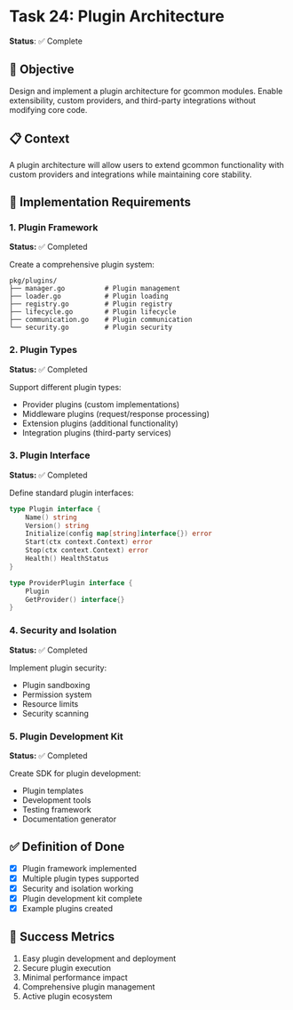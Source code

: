 <!-- file: tasks/24-plugin-architecture.md -->
<!-- version: 1.0.1 -->
<!-- guid: z4a4b4c4-x4y4-7z7a-1v1w-456789012xyz -->

# Task 24: Plugin Architecture

**Status**: ✅ Complete

## 🎯 Objective

Design and implement a plugin architecture for gcommon modules. Enable extensibility, custom providers, and third-party integrations without modifying core code.

## 📋 Context

A plugin architecture will allow users to extend gcommon functionality with custom providers and integrations while maintaining core stability.

## 🔧 Implementation Requirements

### 1. Plugin Framework

**Status:** ✅ Completed

Create a comprehensive plugin system:

```text
pkg/plugins/
├── manager.go          # Plugin management
├── loader.go           # Plugin loading
├── registry.go         # Plugin registry
├── lifecycle.go        # Plugin lifecycle
├── communication.go    # Plugin communication
└── security.go         # Plugin security
```

### 2. Plugin Types

**Status:** ✅ Completed

Support different plugin types:

- Provider plugins (custom implementations)
- Middleware plugins (request/response processing)
- Extension plugins (additional functionality)
- Integration plugins (third-party services)

### 3. Plugin Interface

**Status:** ✅ Completed

Define standard plugin interfaces:

```go
type Plugin interface {
    Name() string
    Version() string
    Initialize(config map[string]interface{}) error
    Start(ctx context.Context) error
    Stop(ctx context.Context) error
    Health() HealthStatus
}

type ProviderPlugin interface {
    Plugin
    GetProvider() interface{}
}
```

### 4. Security and Isolation

**Status:** ✅ Completed

Implement plugin security:

- Plugin sandboxing
- Permission system
- Resource limits
- Security scanning

### 5. Plugin Development Kit

**Status:** ✅ Completed

Create SDK for plugin development:

- Plugin templates
- Development tools
- Testing framework
- Documentation generator

## ✅ Definition of Done

- [x] Plugin framework implemented
- [x] Multiple plugin types supported
- [x] Security and isolation working
- [x] Plugin development kit complete
- [x] Example plugins created

## 🎯 Success Metrics

1. Easy plugin development and deployment
2. Secure plugin execution
3. Minimal performance impact
4. Comprehensive plugin management
5. Active plugin ecosystem
